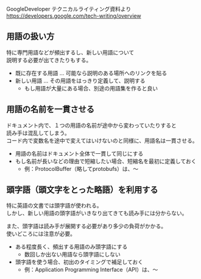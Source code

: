 GoogleDeveloper テクニカルライティング資料より  
https://developers.google.com/tech-writing/overview


## 用語の扱い方
特に専門用語などが頻出するし、新しい用語について  
説明する必要が出てきたりもする。

* 既に存在する用語 ... 可能なら説明のある場所へのリンクを貼る
* 新しい用語 ... その用語をはっきり定義して、説明する
	- もし用語が大量にある場合、別途の用語集を作ると良い

## 用語の名前を一貫させる
ドキュメント内で、１つの用語の名前が途中から変わっていたりすると  
読み手は混乱してしまう。  
コード内で変数名を途中で変えてはいけないのと同様に、用語名は一貫させる。

* 用語の名前はドキュメント全体で一貫して同じにする
* もし名前が長いなどの理由で短縮したい場合、短縮名を最初に定義しておく
	- 例：ProtocolBuffer（略してprotobufs）は、～

## 頭字語（頭文字をとった略語）を利用する
特に英語の文書では頭字語が使われる。  
しかし、新しい用語の頭字語がいきなり出てきても読み手には分からない。

また、頭字語は読み手が展開する必要があり多少の負荷がかかる。  
使いどころには注意が必要。

* ある程度長く、頻出する用語のみ頭字語にする
	- 数回しか出ない用語なら頭字語にしない
* 頭字語を使う場合、初出のタイミングで補足しておく
	- 例：Application Programming Interface（API）は、～